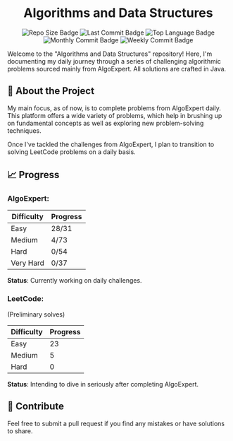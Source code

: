 <h1 align="center">Algorithms and Data Structures</h1>
<p align="center">
    <img src="https://img.shields.io/github/repo-size/Porumbescu/Algorithms-and-Data-Structures" alt="Repo Size Badge">
    <img src="https://img.shields.io/github/last-commit/Porumbescu/Algorithms-and-Data-Structures" alt="Last Commit Badge">
    <img src="https://img.shields.io/github/languages/top/Porumbescu/Algorithms-and-Data-Structures" alt="Top Language Badge">
    <img src="https://img.shields.io/github/commit-activity/m/Porumbescu/Algorithms-and-Data-Structures" alt="Monthly Commit Badge">
    <img src="https://img.shields.io/github/commit-activity/w/Porumbescu/Algorithms-and-Data-Structures" alt="Weekly Commit Badge">
</p>


Welcome to the "Algorithms and Data Structures" repository! Here, I'm documenting my daily journey through a series of challenging algorithmic problems sourced mainly from AlgoExpert. All solutions are crafted in Java.

## 🚀 About the Project

My main focus, as of now, is to complete problems from AlgoExpert daily. This platform offers a wide variety of problems, which help in brushing up on fundamental concepts as well as exploring new problem-solving techniques.

Once I've tackled the challenges from AlgoExpert, I plan to transition to solving LeetCode problems on a daily basis.

## 📈 Progress

### **AlgoExpert**:

| Difficulty | Progress     |
|------------|--------------|
| Easy       | 28/31        |
| Medium     | 4/73         |
| Hard       | 0/54         |
| Very Hard  | 0/37         |

**Status**: Currently working on daily challenges.

### **LeetCode**:

(Preliminary solves)

| Difficulty | Progress     |
|------------|--------------|
| Easy       | 23           |
| Medium     | 5            |
| Hard       | 0            |

**Status**: Intending to dive in seriously after completing AlgoExpert.

## 🤝 Contribute

Feel free to submit a pull request if you find any mistakes or have solutions to share.
